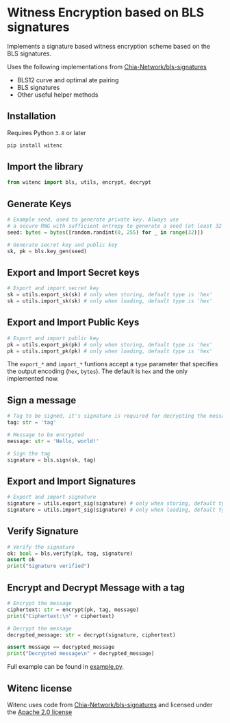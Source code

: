 # Witness Encryption based on BLS signatures

Implements a signature based witness encryption scheme based on the BLS signatures.

Uses the following implementations from [Chia-Network/bls-signatures](https://github.com/Chia-Network/bls-signatures/tree/main/python-impl)
- BLS12 curve and optimal ate pairing
- BLS signatures
- Other useful helper methods

## Installation
Requires Python ```3.8``` or later
```bash
pip install witenc
```

## Import the library
```python
from witenc import bls, utils, encrypt, decrypt
```

## Generate Keys
```python
# Example seed, used to generate private key. Always use
# a secure RNG with sufficient entropy to generate a seed (at least 32 bytes).
seed: bytes = bytes([random.randint(0, 255) for _ in range(32)])

# Generate secret key and public key
sk, pk = bls.key_gen(seed)
```

## Export and Import Secret keys
```python
# Export and import secret key
sk = utils.export_sk(sk) # only when storing, default type is 'hex'
sk = utils.import_sk(sk) # only when loading, default type is 'hex'
```

## Export and Import Public Keys
```python
# Export and import public key
pk = utils.export_pk(pk) # only when storing, default type is 'hex'
pk = utils.import_pk(pk) # only when loading, default type is 'hex'
```

The ```export_*``` and ```import_*``` funtions accept a ```type``` parameter that specifies the output encoding (```hex```, ```bytes```). 
The default is ```hex``` and the only implemented now.

## Sign a message
```python
# Tag to be signed, it's signature is required for decrypting the message
tag: str = 'tag'

# Message to be encrypted
message: str = 'Hello, world!'

# Sign the tag
signature = bls.sign(sk, tag)
```
## Export and Import Signatures
```python
# Export and import signature
signature = utils.export_sig(signature) # only when storing, default type is 'hex'
signature = utils.import_sig(signature) # only when loading, default type is 'hex'
```

## Verify Signature
```python
# Verify the signature
ok: bool = bls.verify(pk, tag, signature)
assert ok
print("Signature verified")
```

## Encrypt and Decrypt Message with a tag
```python
# Encrypt the message
ciphertext: str = encrypt(pk, tag, message)
print("Ciphertext:\n" + ciphertext)

# Decrypt the message
decrypted_message: str = decrypt(signature, ciphertext)

assert message == decrypted_message
print("Decrypted message\n" + decrypted_message)
```

Full example can be found in [example.py](https://github.com/kofi-dalvik/witenc/blob/master/example.py).

## Witenc license

Witenc uses code from [Chia-Network/bls-signatures](https://github.com/Chia-Network/bls-signatures/tree/main) and licensed under the
[Apache 2.0 license](https://github.com/kofi-dalvik/witenc/blob/master/LICENSE)
